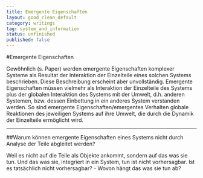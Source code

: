 ```yaml
---
title: Emergente Eigenschaften
layout: good_clean_default
category: writings
tag: system_and_information
status: unfinished
published: false
---
```


#Emergente Eigenschaften

Gewöhnlich (s. Paper) werden emergente Eigenschaften komplexer Systeme als Resultat der Interaktion der Einzelteile eines solchen Systems beschrieben. Diese Beschreibung erscheint aber unvollständig. Emergente Eigenschaften müssen vielmehr als Interaktion der Einzelteile des Systems plus der globalen Interaktion des Systems mit der Umwelt, d.h. anderen Systemen, bzw. dessen Einbettung in ein anderes System verstanden werden. So sind emergente Eigenschaften/emergentes Verhalten globale Reaktionen des jeweiligen Systems auf ihre Umwelt, die durch die Dynamik der Einzelteile ermöglicht wird.


<hr>
##Warum können emergente Eigenschaften eines Systems nicht durch Analyse der Teile abgleitet werden?

Weil es nicht auf die Teile als Objekte ankommt, sondern auf das was sie tun. Und das was sie, integriert in ein System, tun ist nicht vorhersagbar. Ist es tatsächlich nicht vorhersagbar? - Wovon hängt das was sie tun ab?
